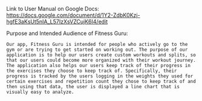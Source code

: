 Link to User Manual on Google Docs: https://docs.google.com/document/d/1Y2-ZdbK0Kzj-hgfE3aKsUt5nIA_L57IzXsVZCujK6I4/edit

Purpose and Intended Audience of Fitness Guru:
	
	Our app, Fitness Guru is intended for people who actively go to the gym or are trying to get started on working out. The purpose of our application is to help our users create custom workouts and splits, so that our users could become more organized with their workout journey. The application also helps our users keep track of their progress in the exercises they choose to keep track of. Specifically, their progress is tracked by the users logging in the weights they used for certain exercises and repetition count they chose to keep track of and then using that data, the user is displayed a line chart that is visually easy to analyze.
